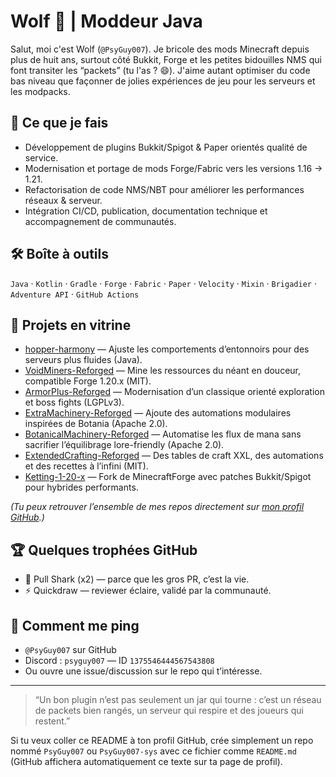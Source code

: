 # Wolf 🐺 | Moddeur Java

Salut, moi c'est Wolf (`@PsyGuy007`). Je bricole des mods Minecraft depuis plus de huit ans, surtout côté Bukkit, Forge et les petites bidouilles NMS qui font transiter les “packets” (tu l'as ? 😄). J'aime autant optimiser du code bas niveau que façonner de jolies expériences de jeu pour les serveurs et les modpacks.

## 💼 Ce que je fais
- Développement de plugins Bukkit/Spigot & Paper orientés qualité de service.
- Modernisation et portage de mods Forge/Fabric vers les versions 1.16 → 1.21.
- Refactorisation de code NMS/NBT pour améliorer les performances réseaux & serveur.
- Intégration CI/CD, publication, documentation technique et accompagnement de communautés.

## 🛠️ Boîte à outils
`Java` · `Kotlin` · `Gradle` · `Forge` · `Fabric` · `Paper` · `Velocity` · `Mixin` · `Brigadier` · `Adventure API` · `GitHub Actions`

## 🚀 Projets en vitrine
- [hopper-harmony](https://github.com/PsyGuy007-sys/hopper-harmony) — Ajuste les comportements d’entonnoirs pour des serveurs plus fluides (Java).  
- [VoidMiners-Reforged](https://github.com/PsyGuy007-sys/VoidMiners-Reforged) — Mine les ressources du néant en douceur, compatible Forge 1.20.x (MIT).  
- [ArmorPlus-Reforged](https://github.com/PsyGuy007-sys/ArmorPlus-Reforged) — Modernisation d’un classique orienté exploration et boss fights (LGPLv3).  
- [ExtraMachinery-Reforged](https://github.com/PsyGuy007-sys/ExtraMachinery-Reforged) — Ajoute des automations modulaires inspirées de Botania (Apache 2.0).  
- [BotanicalMachinery-Reforged](https://github.com/PsyGuy007-sys/BotanicalMachinery-Reforged) — Automatise les flux de mana sans sacrifier l’équilibrage lore-friendly (Apache 2.0).  
- [ExtendedCrafting-Reforged](https://github.com/PsyGuy007-sys/ExtendedCrafting-Reforged) — Des tables de craft XXL, des automations et des recettes à l’infini (MIT).  
- [Ketting-1-20-x](https://github.com/PsyGuy007-sys/Ketting-1-20-x) — Fork de MinecraftForge avec patches Bukkit/Spigot pour hybrides performants.  

_(Tu peux retrouver l’ensemble de mes repos directement sur [mon profil GitHub](https://github.com/PsyGuy007-sys).)_

## 🏆 Quelques trophées GitHub
- 🦈 Pull Shark (x2) — parce que les gros PR, c’est la vie.
- ⚡ Quickdraw — reviewer éclaire, validé par la communauté.

## 🤝 Comment me ping
- `@PsyGuy007` sur GitHub
- Discord : `psyguy007` — ID `1375546444567543808`
- Ou ouvre une issue/discussion sur le repo qui t’intéresse.

---

> “Un bon plugin n’est pas seulement un jar qui tourne : c’est un réseau de packets bien rangés, un serveur qui respire et des joueurs qui restent.”  

Si tu veux coller ce README à ton profil GitHub, crée simplement un repo nommé `PsyGuy007` ou `PsyGuy007-sys` avec ce fichier comme `README.md` (GitHub affichera automatiquement ce texte sur ta page de profil).
